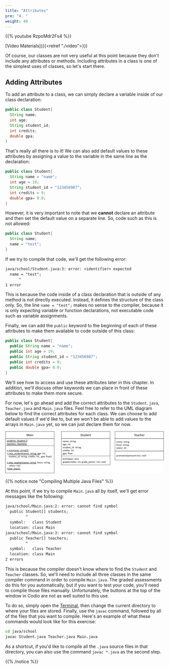 ```yaml
---
title: "Attributes"
pre: "4. "
weight: 40
---
```


{{% youtube RzpoMdr2Fs4 %}}

[Video Materials]({{<relref "./video">}})

Of course, our classes are not very useful at this point because they don't include any attributes or methods. Including attributes in a class is one of the simplest uses of classes, so let's start there.

## Adding Attributes

To add an attribute to a class, we can simply declare a variable inside of our class declaration:

```java
public class Student{
  String name;
  int age;
  String student_id;
  int credits;
  double gpa;
}
```

That's really all there is to it! We can also add default values to these attributes by assigning a value to the variable in the same line as the declaration:

```java
public class Student{
  String name = "name";
  int age = 19;
  String student_id = "123456987";
  int credits = 0;
  double gpa= 0.0;
}
```

However, it is very important to note that we **cannot** declare an attribute and then set the default value on a separate line. So, code such as this is not allowed:


```java
public class Student{
  String name;
  name = "test";
}
```

If we try to compile that code, we'll get the following error:

```tex
java/school/Student.java:3: error: <identifier> expected
  name = "test";
      ^
1 error
```

This is because the code inside of a class declaration that is outside of any method is not directly executed. Instead, it defines the structure of the class only. So, the line `name = "test";` makes no sense to the compiler, because it is only expecting variable or function declarations, not executable code such as variable assignments. 

Finally, we can add the `public` keyword to the beginning of each of these attributes to make them available to code outside of this class:

```java
public class Student{
  public String name = "name";
  public int age = 19;
  public String student_id = "123456987";
  public int credits = 0;
  public double gpa= 0.0;
}
```

We'll see how to access and use these attributes later in this chapter. In addition, we'll discuss other keywords we can place in front of these attributes to make them more secure. 

For now, let's go ahead and add the correct attributes to the `Student.java`, `Teacher.java` and `Main.java` files. Feel free to refer to the UML diagram below to find the correct attributes for each class. We can choose to add default values if we'd like to, but we won't be able to add values to the arrays in `Main.java` yet, so we can just declare them for now.

![UML Class Diagram showing Main, Student, and Teacher Classes, Attributes, and Methods](/images/12-class/11.4.classes.png)

{{% notice note "Compiling Multiple Java Files" %}}

At this point, if we try to compile `Main.java` all by itself, we'll get error messages like the following:

```tex
java/school/Main.java:2: error: cannot find symbol
  public Student[] students;
         ^
  symbol:   class Student
  location: class Main
java/school/Main.java:3: error: cannot find symbol
  public Teacher[] teachers;
         ^
  symbol:   class Teacher
  location: class Main
2 errors
```

This is because the compiler doesn't know where to find the `Student` and `Teacher` classes. So, we'll need to include all three classes in the same compiler command in order to compile `Main.java`. The graded assessments do this for you automatically, but if you want to test your code, you'll need to compile those files manually. Unfortunately, the buttons at the top of the window in Codio are not as well suited to this use. 

To do so, simply open the [Terminal](open_terminal), then change the current directory to where your files are stored. Finally, use the `javac` command, followed by all of the files that you want to compile. Here's an example of what these commands would look like for this exercise:

```bash
cd java/school
javac Student.java Teacher.java Main.java
```

As a shortcut, if you'd like to compile all the `.java` source files in that directory, you can also use the command `javac *.java` as the second step. 

{{% /notice %}}